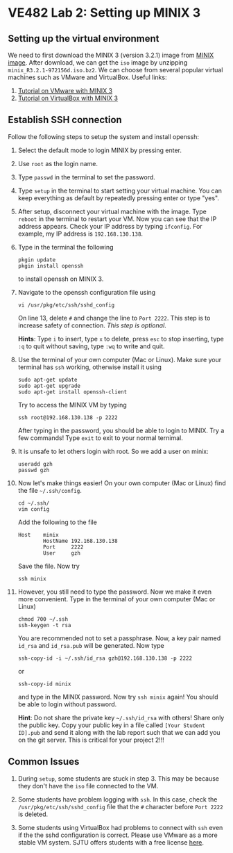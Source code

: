 # **VE482 Lab 2:** Setting up MINIX 3

## Setting up the virtual environment

We need to first download the MINIX 3 (version 3.2.1) image from [MINIX image](https://wiki.minix3.org/doku.php?id=www:download:start). After download, we can get the `iso` image by unzipping `minix_R3.2.1-972156d.iso.bz2`. We can choose from several popular virtual machines such as VMware and VirtualBox. Useful links:

1. [Tutorial on VMware with MINIX 3](https://wiki.minix3.org/doku.php?id=usersguide:runningonvmware) 
2. [Tutorial on VirtualBox with MINIX 3](https://wiki.minix3.org/doku.php?id=usersguide:runningonvirtualbox) 

## Establish SSH connection

Follow the following steps to setup the system and install openssh:

1. Select the default mode to login MINIX by pressing enter.

2. Use `root` as the login name.

3. Type `passwd` in the terminal to set the password.

4. Type `setup` in the terminal to start setting your virtual machine. You can keep everything as default by repeatedly pressing enter or type "yes".

5. After setup, disconnect your virtual machine with the image. Type `reboot` in the terminal to restart your VM. Now you can see that the IP address appears. Check your IP address by typing `ifconfig`. For example, my IP address is `192.168.130.138`.

6. Type in the terminal the following

   ```{shell}
   pkgin update
   pkgin install openssh
   ```

   to install openssh on MINIX 3.

7. Navigate to the openssh configuration file using

   ```shell
   vi /usr/pkg/etc/ssh/sshd_config
   ```

   On line 13, delete `#` and change the line to `Port 2222`. This step is to increase safety of connection. *This step is optional*.


   **Hints**: Type `i` to insert, type `x` to delete, press `esc` to stop inserting, type `:q` to quit without saving, type `:wq` to write and quit.

8. Use the terminal of your own computer (Mac or Linux). Make sure your terminal has `ssh` working, otherwise install it using

   ```shell
   sudo apt-get update
   sudo apt-get upgrade
   sudo apt-get install openssh-client
   ```

   Try to access the MINIX VM by typing

   ```shell
   ssh root@192.168.130.138 -p 2222
   ```

   After typing in the password, you should be able to login to MINIX. Try a few commands! Type `exit` to exit to your normal ternimal.
   
9. It is unsafe to let others login with root. So we add a user on minix:

   ```shell
   useradd gzh
   passwd gzh
   ```

10. Now let's make things easier! On your own computer (Mac or Linux) find the file `~/.ssh/config`.

    ```shell
    cd ~/.ssh/
    vim config
    ```

    Add the following to the file

    ```
    Host    minix
            HostName 192.168.130.138
            Port     2222
            User     gzh
    ```

    Save the file. Now try 

    ```shell
    ssh minix
    ```

11. However, you still need to type the password. Now we make it even more convenient. Type in the terminal of your own computer (Mac or Linux)

    ```shell
    chmod 700 ~/.ssh
    ssh-keygen -t rsa
    ```

    You are recommended not to set a passphrase. Now, a key pair named `id_rsa` and `id_rsa.pub` will be generated. Now type

    ```shell
    ssh-copy-id -i ~/.ssh/id_rsa gzh@192.168.130.138 -p 2222
    ```
    
    or
    
    ```shell
    ssh-copy-id minix
    ```

    and type in the MINIX password. Now try `ssh minix` again! You should be able to login without password.

    **Hint**: Do not share the private key `~/.ssh/id_rsa` with others! Share only the public key. Copy your public key in a file called `[Your Student ID].pub` and send it along with the lab report such that we can add you on the git server. This is critical for your project 2!!!

## Common Issues

1.  During `setup`, some students are stuck in step 3. This may be because they don't have the `iso` file connected to the VM.

2.  Some students have problem logging with `ssh`. In this case, check the `/usr/pkg/etc/ssh/sshd_config` file that the `#` character before `Port 2222` is deleted. 

3.  Some students using VirtualBox had problems to connect with `ssh` even if the the sshd configuration is correct. Please use VMware as a more stable VM system. SJTU offers students with a free license [here](https://vmap.sjtu.edu.cn/).
